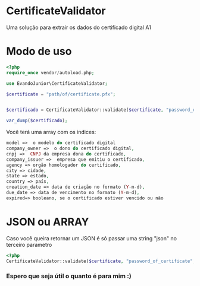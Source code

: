 # CertificateValidator

Uma solução para extrair os dados do certificado digital A1

# Modo de uso

```php
<?php
require_once vendor/autoload.php;

use EvandoJunior\CertificateValidator;

$certificate = "path/of/certificate.pfx";


$certificado = CertificateValidator::validate($certificate, "password_of_certificate", $return_type);

var_dump($certificado);

```

Você terá uma array com os indices:
```php
model =>  o modelo do certificado digital
company_owner =>  o dono do certificado digital,
cnpj =>  CNPJ da empresa dona do certificado,
company_issuer =>  empresa que emitiu o certificado,
agency => orgão homologador do certificado,
city => cidade,
state => estado,
country => país,
creation_date => data de criação no formato (Y-m-d),
due_date => data de vencimento no formato (Y-m-d),
expired=> booleano, se o certificado estiver vencido ou não
```

# JSON ou ARRAY
Caso você queira retornar um JSON 
é só passar uma string "json" no terceiro parametro
```php
<?php
CertificateValidator::validate($certificate, "password_of_certificate", "json");
```

### Espero que seja útil o quanto é para mim :)
